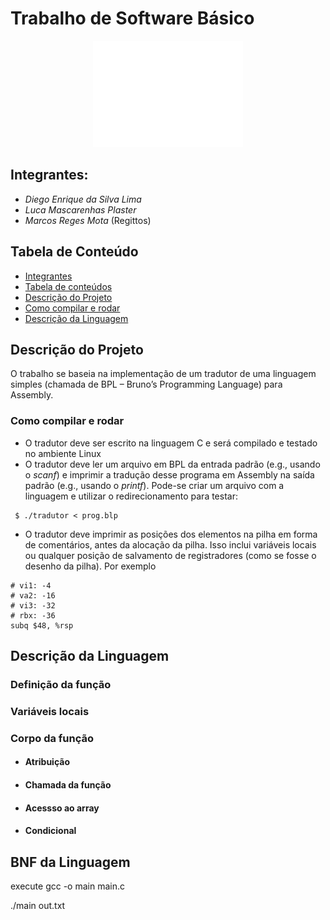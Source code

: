 # Trabalho de Software Básico
<p align="center"><img src="ufg.png" alt="Logo UFG" height="170" width="240"></p>

## Integrantes:
<ul>
  <li><i>Diego Enrique da Silva Lima</i></li>
  <li><i>Luca Mascarenhas Plaster</i></li>
  <li><i>Marcos Reges Mota</i> (Regittos)</li>
</ul>

## Tabela de Conteúdo

* [Integrantes](#integrantes)
* [Tabela de conteúdos](#tabela-de-conteúdos)
* [Descrição do Projeto](#descrição-do-Projeto)
* [Como  compilar e rodar](#como-compilar-e-rodar)
* [Descrição da Linguagem](#descricao-da-linguagem)

## Descrição do Projeto

O trabalho se baseia na implementação de um tradutor de uma linguagem simples (chamada de BPL – Bruno’s Programming Language) para Assembly.

### Como compilar e rodar

- O tradutor deve ser escrito na linguagem C e será compilado e testado no ambiente Linux 
- O tradutor deve ler um arquivo em BPL da entrada padrão (e.g., usando o *scanf*) e imprimir
a tradução desse programa em Assembly na saída padrão (e.g., usando o *printf*). Pode-se
criar um arquivo com a linguagem e utilizar o redirecionamento para testar:
```
 $ ./tradutor < prog.blp
```
- O tradutor deve imprimir as posições dos elementos na pilha em forma de comentários,
antes da alocação da pilha. Isso inclui variáveis locais ou qualquer posição de salvamento de
registradores (como se fosse o desenho da pilha). Por exemplo
```
# vi1: -4
# va2: -16
# vi3: -32
# rbx: -36
subq $48, %rsp
```

## Descrição da Linguagem

### Definição da função
### Variáveis locais
### Corpo da função
- #### Atribuição
- #### Chamada da função
- #### Acessso ao array
- #### Condicional
## BNF da Linguagem




<p> execute gcc -o main main.c <p>
  <p> ./main <test.txt > out.txt <p>
